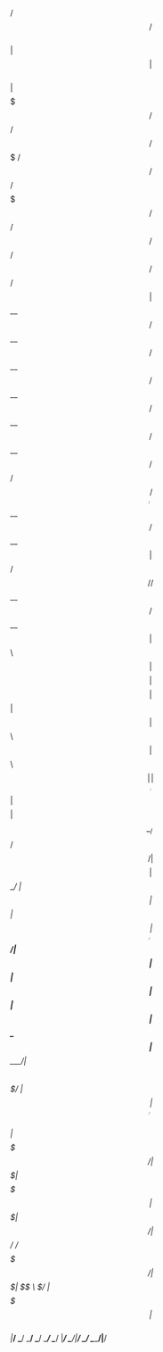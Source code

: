  /$$                                 /$$                                                                                         
| $$                                | $$                                                                                         
| $$$$$$$   /$$$$$$   /$$$$$$   /$$$$$$$  /$$$$$$   /$$$$$$           /$$$$$$$  /$$$$$$   /$$$$$$  /$$    /$$  /$$$$$$   /$$$$$$ 
| $$__  $$ /$$__  $$ /$$__  $$ /$$__  $$ /$$__  $$ /$$__  $$ /$$$$$$ /$$_____/ /$$__  $$ /$$__  $$|  $$  /$$/ /$$__  $$ /$$__  $$
| $$  \ $$| $$$$$$$$| $$$$$$$$| $$  | $$| $$  \ $$| $$  \ $$|______/|  $$$$$$ | $$$$$$$$| $$  \__/ \  $$/$$/ | $$$$$$$$| $$  \__/
| $$  | $$| $$_____/| $$_____/| $$  | $$| $$  | $$| $$  | $$         \____  $$| $$_____/| $$        \  $$$/  | $$_____/| $$      
| $$$$$$$/|  $$$$$$$|  $$$$$$$|  $$$$$$$|  $$$$$$/|  $$$$$$/         /$$$$$$$/|  $$$$$$$| $$         \  $/   |  $$$$$$$| $$      
|_______/  \_______/ \_______/ \_______/ \______/  \______/         |_______/  \_______/|__/          \_/     \_______/|__/      